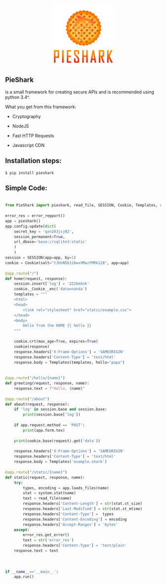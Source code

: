 <p align="center">
	<img src="https://github.com/LcfherShell/PieShark/raw/main/pieshark.png" width=200px height=200px>
</p>
<h2>PieShark</h2> is a small framework for creating secure APIs and is recommended using python 3.4^.

What you get from this framework:

- Cryptography

- NodeJS

- Fast HTTP Requests

- Javascript CDN

## Installation steps:
```console
$ pip install pieshark
```
## Simple Code:
```Python hl_lines="4  9-12  25-27"

from PieShark import pieshark, read_file, SESSION, Cookie, Templates, system, parser_url, nodejs, error_repport, cdn

error_res = error_repport()
app = pieshark()
app.config.update(dict(
	secret_key = 'qxn203jsj02',
	session_permanent=True,
	url_dbase='base://sqlite3:static'
	)
	)
session = SESSION(app=app, by=1)
cookie = Cookie(salt="tJHnN5b1i6wvXMwzYMRk128", app=app)

@app.route("/")
def home(request, response):
	session.insert['log'] = '222kkknk'
	cookie._Cookie__enc('data=nanda')
	templates = """
	<html>
	<head>
	    <link rel="stylesheet" href="static/example.css">
	</head>
	<body>
		Hello from the HOME {{ hello }}
	"""

	cookie.crt(max_age=True, expires=True)
	cookie(response)
	response.headers['X-Frame-Options'] = 'SAMEORIGIN'
	response.headers['Content-Type'] = 'text/html'
	response.body = Templates(templates, hello="papa")


@app.route("/hello/{name}")
def greeting(request, response, name):
    response.text = f"Hello, {name}"
    
@app.route("/about")
def about(request, response):
	if 'log' in session.base and session.base:
		print(session.base['log'])

	if app.request.method == 'POST':
		print(app.form.tex)
		
	print(cookie.base(request).get('data'))
	
	response.headers['X-Frame-Options'] = 'SAMEORIGIN'
	response.headers['Content-Type'] = 'text/html'
	response.body = Templates('example.shark')

@app.route("/static/{name}")
def static(request, response, name):
	try:
		types, encoding = app.loads_files(name)
		stat = system.stat(name)
		text = read_file(name)
		response.headers['Content-Length'] = str(stat.st_size) 
		response.headers['Last-Modified'] = str(stat.st_mtime)
		response.headers['Content-Type'] =  types
		response.headers['Content-Encoding'] = encoding
		response.headers['Accept-Ranges'] = 'bytes'
	except:
		error_res.get_error()
		text = str('error_res')
		response.headers['Content-Type'] = 'text/plain'
	response.text = text



if __name__=='__main__':
	app.run()
```
